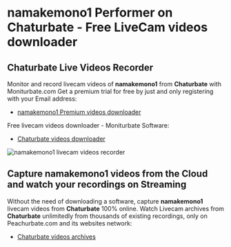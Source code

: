 # namakemono1 Performer on Chaturbate - Free LiveCam videos downloader

## Chaturbate Live Videos Recorder

Monitor and record livecam videos of **namakemono1** from **Chaturbate** with Moniturbate.com
Get a premium trial for free by just and only registering with your Email address:
* [namakemono1 Premium videos downloader](https://moniturbate.com/request-demo-licence-key.html)

Free livecam videos downloader - Moniturbate Software:
* [Chaturbate videos downloader](https://moniturbate.com/moniturbate-download-software.html)

![namakemono1 livecam videos recorder](https://peachurnet.com/templates/moniturbate-software.png)


## Capture namakemono1 videos from the Cloud and watch your recordings on Streaming

Without the need of downloading a software, capture **namakemono1** livecam videos from **Chaturbate** 100% online.
Watch Livecam archives from **Chaturbate** unlimitedly from thousands of existing recordings, only on Peachurbate.com and its websites network:
* [Chaturbate videos archives](https://peachurnet.com/)